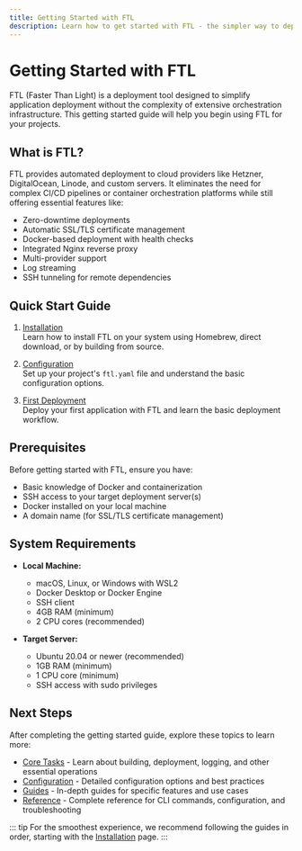 ```yaml
---
title: Getting Started with FTL
description: Learn how to get started with FTL - the simpler way to deploy applications
---
```


# Getting Started with FTL

FTL (Faster Than Light) is a deployment tool designed to simplify application deployment without the complexity of extensive orchestration infrastructure. This getting started guide will help you begin using FTL for your projects.

## What is FTL?

FTL provides automated deployment to cloud providers like Hetzner, DigitalOcean, Linode, and custom servers. It eliminates the need for complex CI/CD pipelines or container orchestration platforms while still offering essential features like:

- Zero-downtime deployments
- Automatic SSL/TLS certificate management
- Docker-based deployment with health checks
- Integrated Nginx reverse proxy
- Multi-provider support
- Log streaming
- SSH tunneling for remote dependencies

## Quick Start Guide

1. [Installation](./installation.md)  
   Learn how to install FTL on your system using Homebrew, direct download, or by building from source.

2. [Configuration](./configuration.md)  
   Set up your project's `ftl.yaml` file and understand the basic configuration options.

3. [First Deployment](./first-deployment.md)  
   Deploy your first application with FTL and learn the basic deployment workflow.

## Prerequisites

Before getting started with FTL, ensure you have:

- Basic knowledge of Docker and containerization
- SSH access to your target deployment server(s)
- Docker installed on your local machine
- A domain name (for SSL/TLS certificate management)

## System Requirements

- **Local Machine:**

  - macOS, Linux, or Windows with WSL2
  - Docker Desktop or Docker Engine
  - SSH client
  - 4GB RAM (minimum)
  - 2 CPU cores (recommended)

- **Target Server:**
  - Ubuntu 20.04 or newer (recommended)
  - 1GB RAM (minimum)
  - 1 CPU core (minimum)
  - SSH access with sudo privileges

## Next Steps

After completing the getting started guide, explore these topics to learn more:

- [Core Tasks](/core-tasks/) - Learn about building, deployment, logging, and other essential operations
- [Configuration](/configuration/) - Detailed configuration options and best practices
- [Guides](/guides/) - In-depth guides for specific features and use cases
- [Reference](/reference/) - Complete reference for CLI commands, configuration, and troubleshooting

::: tip
For the smoothest experience, we recommend following the guides in order, starting with the [Installation](./installation.md) page.
:::
